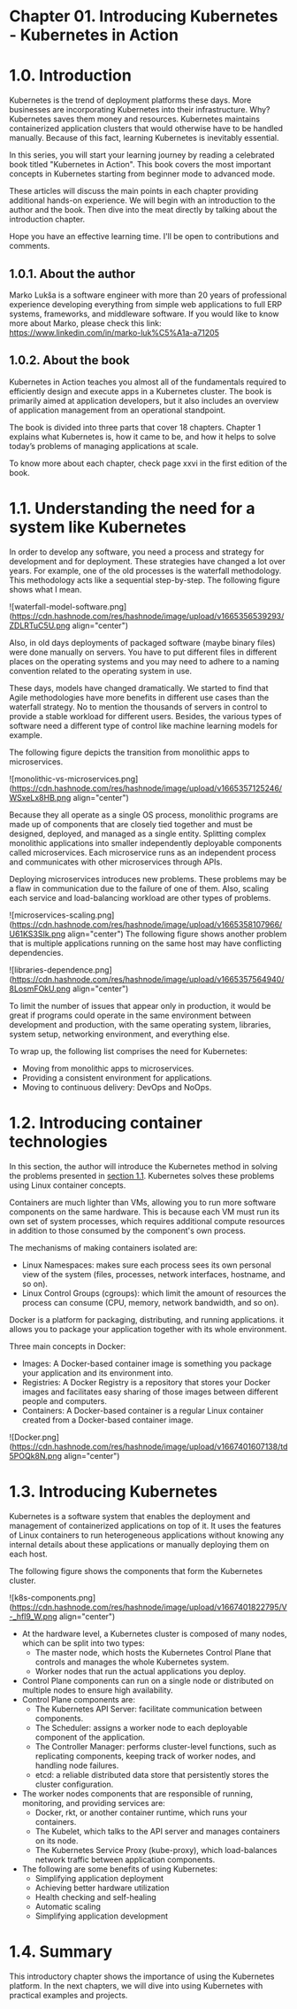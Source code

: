 # Chapter 01. Introducing Kubernetes - Kubernetes in Action

# 1.0. Introduction
Kubernetes is the trend of deployment platforms these days. More businesses are incorporating Kubernetes into their infrastructure. Why? Kubernetes saves them money and resources. Kubernetes maintains containerized application clusters that would otherwise have to be handled manually. Because of this fact, learning Kubernetes is inevitably essential.

In this series, you will start your learning journey by reading a celebrated book titled "Kubernetes in Action". This book covers the most important concepts in Kubernetes starting from beginner mode to advanced mode.

These articles will discuss the main points in each chapter providing additional hands-on experience. We will begin with an introduction to the author and the book. Then dive into the meat directly by talking about the introduction chapter.

Hope you have an effective learning time. I'll be open to contributions and comments.
## 1.0.1.  About the author
Marko Lukša is a software engineer with more than 20 years of professional experience developing everything from simple web applications to full ERP systems, frameworks, and middleware software.
If you would like to know more about Marko, please check this link: https://www.linkedin.com/in/marko-luk%C5%A1a-a71205
## 1.0.2.  About the book
Kubernetes in Action teaches you almost all of the fundamentals required to efficiently design and execute apps in a Kubernetes cluster. The book is primarily aimed at application developers, but it also includes an overview of application management from an operational standpoint.

The book is divided into three parts that cover 18 chapters.  Chapter 1 explains what Kubernetes is, how it came to be, and how it helps to solve today’s problems of managing applications at scale.

To know more about each chapter, check page xxvi in the first edition of the book.

# 1.1. Understanding the need for a system like Kubernetes
In order to develop any software, you need a process and strategy for development and for deployment. These strategies have changed a lot over years. For example, one of the old processes is the waterfall methodology. This methodology acts like a sequential step-by-step. The following figure shows what I mean.

![waterfall-model-software.png](https://cdn.hashnode.com/res/hashnode/image/upload/v1665356539293/ZDLRTuC5U.png align="center")

Also, in old days deployments of packaged software (maybe binary files) were done manually on servers. You have to put different files in different places on the operating systems and you may need to adhere to a naming convention related to the operating system in use.

These days, models have changed dramatically. We started to find that Agile methodologies have more benefits in different use cases than the waterfall strategy. No to mention the thousands of servers in control to provide a stable workload for different users. Besides, the various types of software need a different type of control like machine learning models for example.

The following figure depicts the transition from monolithic apps to microservices.

![monolithic-vs-microservices.png](https://cdn.hashnode.com/res/hashnode/image/upload/v1665357125246/WSxeLx8HB.png align="center")

Because they all operate as a single OS process, monolithic programs are made up of components that are closely tied together and must be designed, deployed, and managed as a single entity. Splitting complex monolithic applications into smaller independently deployable components called microservices. Each
microservice runs as an independent process and communicates with other microservices through APIs.

Deploying microservices introduces new problems. These problems may be a flaw in communication due to the failure of one of them. Also, scaling each service and load-balancing workload are other types of problems.

![microservices-scaling.png](https://cdn.hashnode.com/res/hashnode/image/upload/v1665358107966/U61KS3SIk.png align="center")
The following figure shows another problem that is multiple applications running on the same host may have conflicting dependencies.

![libraries-dependence.png](https://cdn.hashnode.com/res/hashnode/image/upload/v1665357564940/8LosmFOkU.png align="center")

To limit the number of issues that appear only in production, it would be great if programs could operate in the same environment between development and production, with the same operating system, libraries, system setup, networking environment, and everything else.

To wrap up, the following list comprises the need for Kubernetes:
- Moving from monolithic apps to microservices.
- Providing a consistent environment for applications.
- Moving to continuous delivery: DevOps and NoOps.

# 1.2. Introducing container technologies
In this section, the author will introduce the Kubernetes method in solving the problems presented in [section 1.1](#heading-11-understanding-the-need-for-a-system-like-kubernetes). Kubernetes solves these problems using Linux container concepts.

Containers are much lighter than VMs, allowing you to run more software components on the same hardware. This is because each VM must run its own set of system processes, which requires additional compute resources in addition to those consumed by the component's own process.

The mechanisms of making containers isolated are:
- Linux Namespaces: makes sure each process sees its own personal view of the system (files, processes, network interfaces, hostname, and so on).
- Linux Control Groups (cgroups): which limit the amount of resources the process can consume (CPU, memory, network bandwidth, and so on).

Docker is a platform for packaging, distributing, and running applications. it allows you to package your application together with its whole environment.

Three main concepts in Docker:
- Images: A Docker-based container image is something you package your application and its environment into.
- Registries: A Docker Registry is a repository that stores your Docker images and facilitates easy sharing of those images between different people and computers.
- Containers: A Docker-based container is a regular Linux container created from a Docker-based container image.

![Docker.png](https://cdn.hashnode.com/res/hashnode/image/upload/v1667401607138/td5POQk8N.png align="center")
# 1.3. Introducing Kubernetes
Kubernetes is a software system that enables the deployment and management of containerized applications on top of it. It uses the features of Linux containers to run heterogeneous applications without knowing any internal details about these applications or manually deploying them on each host.

The following figure shows the components that form the Kubernetes cluster.

![k8s-components.png](https://cdn.hashnode.com/res/hashnode/image/upload/v1667401822795/V-_hfl9_W.png align="center")

- At the hardware level, a Kubernetes cluster is composed of many nodes, which can be split into two types:
  - The master node, which hosts the Kubernetes Control Plane that controls and manages the whole Kubernetes system.
  - Worker nodes that run the actual applications you deploy.
- Control Plane components can run on a single node or distributed on multiple nodes to ensure high availability.
- Control Plane components are:
  - The Kubernetes API Server: facilitate communication between components.
  - The Scheduler: assigns a worker node to each deployable component of the application.
  - The Controller Manager: performs cluster-level functions, such as replicating components, keeping track of worker nodes, and handling node failures.
  - etcd: a reliable distributed data store that persistently stores the cluster configuration.
- The worker nodes components that are responsible of running, monitoring, and providing services are:
  - Docker, rkt, or another container runtime, which runs your containers.
  - The Kubelet, which talks to the API server and manages containers on its node.
  - The Kubernetes Service Proxy (kube-proxy), which load-balances network traffic between application components.
- The following are some benefits of using Kubernetes:
  - Simplifying application deployment
  - Achieving better hardware utilization
  - Health checking and self-healing
  - Automatic scaling
  - Simplifying application development

# 1.4. Summary
This introductory chapter shows the importance of using the Kubernetes platform. In the next chapters, we will dive into using Kubernetes with practical examples and projects.